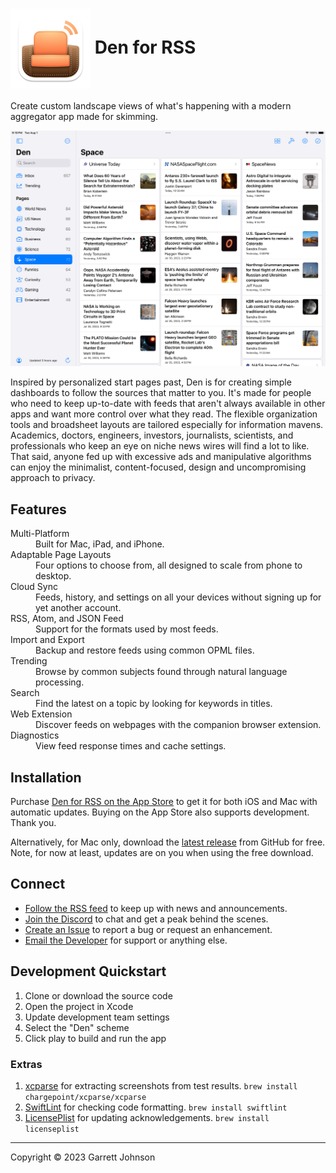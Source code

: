 <h1><img src="Den/Assets.xcassets/AppIcon.appiconset/AppIcon-macOS-128pt@2x.png" alt="App Icon" width="128" height="128" align="center"> Den for RSS</h1>

Create custom landscape views of what's happening with a modern aggregator app made for skimming.

<kbd><img src="Screenshot.png" alt="Screenshot" /></kbd>

Inspired by personalized start pages past, Den is for creating simple dashboards to follow the sources that matter to you. It's made for people who need to keep up-to-date with feeds that aren't always available in other apps and want more control over what they read. The flexible organization tools and broadsheet layouts are tailored especially for information mavens. Academics, doctors, engineers, investors, journalists, scientists, and professionals who keep an eye on niche news wires will find a lot to like. That said, anyone fed up with excessive ads and manipulative algorithms can enjoy the minimalist, content-focused, design and uncompromising approach to privacy.

## Features

<dl>
<dt>Multi-Platform</dt>
<dd>Built for Mac, iPad, and iPhone.</dd>
<dt>Adaptable Page Layouts</dt>
<dd>Four options to choose from, all designed to scale from phone to desktop.</dd>
<dt>Cloud Sync</dt>
<dd>Feeds, history, and settings on all your devices without signing up for yet another account.</dd>
<dt>RSS, Atom, and JSON Feed</dt>
<dd>Support for the formats used by most feeds.</dd>
<dt>Import and Export</dt>
<dd>Backup and restore feeds using common OPML files.</dd>
<dt>Trending</dt>
<dd>Browse by common subjects found through natural language processing.</dd>
<dt>Search</dt>
<dd>Find the latest on a topic by looking for keywords in titles.</dd>
<dt>Web Extension</dt>
<dd>Discover feeds on webpages with the companion browser extension.</dd>
<dt>Diagnostics</dt>
<dd>View feed response times and cache settings.</dd>
</dl>

## Installation

Purchase [Den for RSS on the App Store](https://apps.apple.com/us/app/den-for-rss/id1528917651) to get it for both iOS and Mac with automatic updates. Buying on the App Store also supports development. Thank you.

Alternatively, for Mac only, download the [latest release](https://github.com/garrettrayj/den/releases/latest) from GitHub for free. Note, for now at least, updates are on you when using the free download.

## Connect

* [Follow the RSS feed](https://den.io/feed.rss) to keep up with news and announcements.
* [Join the Discord](https://discord.gg/NS9hMrYrnt) to chat and get a peak behind the scenes.
* [Create an Issue](https://github.com/garrettrayj/den/issues/new) to report a bug or request an enhancement.
* [Email the Developer](mailto:garrett@devsci.net) for support or anything else.

## Development Quickstart

1. Clone or download the source code
2. Open the project in Xcode
3. Update development team settings
4. Select the "Den" scheme
5. Click play to build and run the app

### Extras

1. [xcparse](https://github.com/ChargePoint/xcparse) for extracting screenshots from test results. `brew install chargepoint/xcparse/xcparse`
2. [SwiftLint](https://github.com/realm/SwiftLint) for checking code formatting. `brew install swiftlint`
3. [LicensePlist](https://github.com/mono0926/LicensePlist) for updating acknowledgements. `brew install licenseplist`

---

Copyright &copy; 2023 Garrett Johnson
